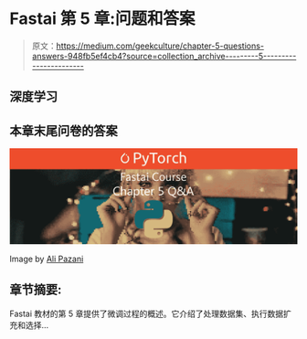 # Fastai 第 5 章:问题和答案

> 原文：<https://medium.com/geekculture/chapter-5-questions-answers-948fb5ef4cb4?source=collection_archive---------5----------------------->

## 深度学习

## 本章末尾问卷的答案

![](img/d0f2bafaa1c6d1fd1c0fe338d01e982b.png)

Image by [Ali Pazani](https://unsplash.com/@alipzn)

## 章节摘要:

Fastai 教材的第 5 章提供了微调过程的概述。它介绍了处理数据集、执行数据扩充和选择…